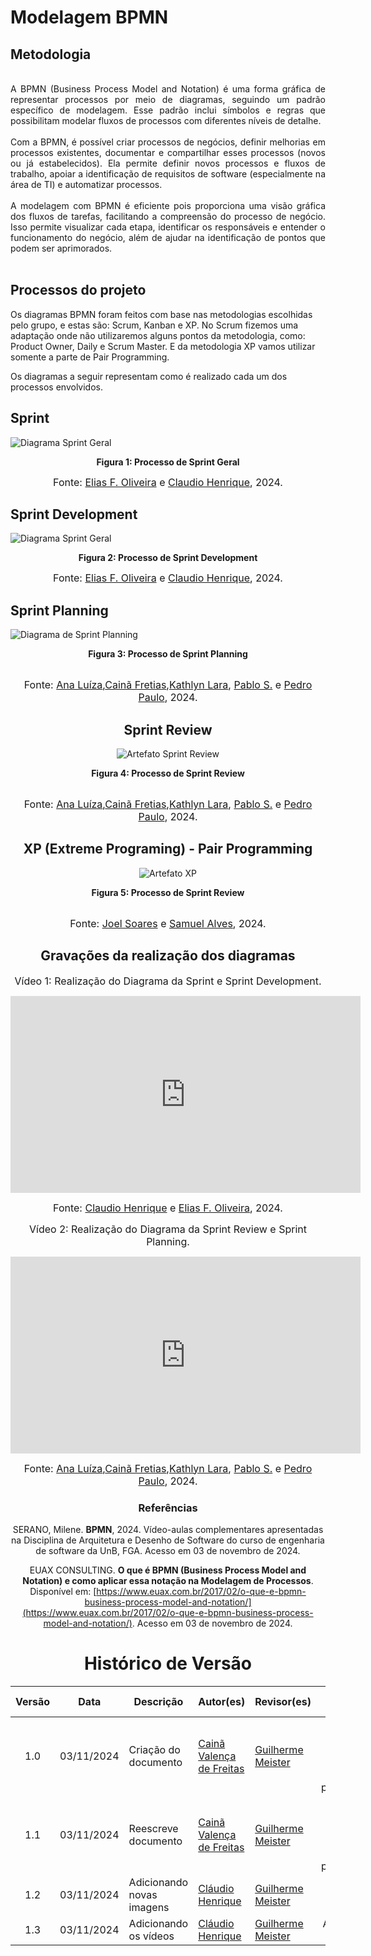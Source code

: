 # Modelagem BPMN

## Metodologia

<div align="justify">
<br>
A BPMN (Business Process Model and Notation) é uma forma gráfica de representar processos por meio de diagramas, seguindo um padrão específico de modelagem. Esse padrão inclui símbolos e regras que possibilitam modelar fluxos de processos com diferentes níveis de detalhe.
<br><br>
Com a BPMN, é possível criar processos de negócios, definir melhorias em processos existentes, documentar e compartilhar esses processos (novos ou já estabelecidos). Ela permite definir novos processos e fluxos de trabalho, apoiar a identificação de requisitos de software (especialmente na área de TI) e automatizar processos.
<br><br>
A modelagem com BPMN é eficiente pois proporciona uma visão gráfica dos fluxos de tarefas, facilitando a compreensão do processo de negócio. Isso permite visualizar cada etapa, identificar os responsáveis e entender o funcionamento do negócio, além de ajudar na identificação de pontos que podem ser aprimorados.
</div><br>

## Processos do projeto

Os diagramas BPMN foram feitos com base nas metodologias escolhidas pelo grupo, e estas são: Scrum, Kanban e XP.
No Scrum fizemos uma adaptação onde não utilizaremos alguns pontos da metodologia, como: Product Owner, Daily e Scrum Master. E da metodologia XP vamos utilizar somente a parte de Pair Programming.

Os diagramas a seguir representam como é realizado cada um dos processos envolvidos.
<br>

## Sprint

![Diagrama Sprint Geral](./assets/bpmn/Sprint1-BPMN.png)

<figcaption align='center'>
    <b>Figura 1: Processo de Sprint Geral</b>
    <br>
</figcaption>

<font size="3"><p style="text-align: center">Fonte: [Elias F. Oliveira](https://github.com/EliasOliver21) e [Claudio Henrique](https://github.com/claudiohsc), 2024.</p></font>

## Sprint Development

![Diagrama Sprint Geral](./assets/bpmn/Sprint-Dev-BPMN.png)

<figcaption align='center'>
    <b>Figura 2: Processo de Sprint Development</b>
    <br>
</figcaption>

<font size="3"><p style="text-align: center">Fonte: [Elias F. Oliveira](https://github.com/EliasOliver21) e [Claudio Henrique](https://github.com/claudiohsc), 2024.</p></font>


## Sprint Planning
![Diagrama de Sprint Planning](./assets/bpmn/SprintPlanning.png)

<figcaption align='center'>
    <b>Figura 3: Processo de Sprint Planning</b>
</figcaption>
<br>

<div  style="text-align: center">

 <font size="3">Fonte: [Ana Luíza][AnaGH],[Cainã Fretias][CainaGH],[Kathlyn Lara][KathlynGH], [Pablo S.][PabloGH] e [Pedro Paulo][PedroPGH], 2024.</font>

<div>


## Sprint Review
![Artefato Sprint Review](assets/bpmn/SprintReview.png)

<figcaption align='center'>
    <b>Figura 4: Processo de Sprint Review </b>
</figcaption>
<br>

<div  style="text-align: center">

 <font size="3">Fonte: [Ana Luíza][AnaGH],[Cainã Fretias][CainaGH],[Kathlyn Lara][KathlynGH], [Pablo S.][PabloGH] e [Pedro Paulo][PedroPGH], 2024.</font>

<div>

## XP (Extreme Programing) - Pair Programming

![Artefato XP](./assets/bpmn/bpmn_XP.png)

<figcaption align='center'>
    <b>Figura 5: Processo de Sprint Review </b>
</figcaption>
<br>

<div  style="text-align: center">

 <font size="3">Fonte: [Joel Soares][JoelGH] e [Samuel Alves][SamuelGH], 2024.</font>

<div>

## Gravações da realização dos diagramas

<font size="3"><p style="text-align: center"> Vídeo 1: Realização do Diagrama da Sprint e Sprint Development.</p></font>

<div style= "max-width:450px">
<iframe width="560" height="315" src="https://www.youtube.com/embed/CjMWtU5_BH8" title="YouTube video player" frameborder="0" allow="accelerometer; autoplay; clipboard-write; encrypted-media; gyroscope; picture-in-picture; web-share" referrerpolicy="strict-origin-when-cross-origin" allowfullscreen></iframe>
</div>

<font size="3"><p style="text-align: center">Fonte: [Claudio Henrique](https://github.com/claudiohsc) e [Elias F. Oliveira](https://github.com/EliasOliver21), 2024.</p></font>


<font size="3"><p style="text-align: center"> Vídeo 2: Realização do Diagrama da Sprint Review e Sprint Planning.</p></font>

<div style= "max-width:450px">
<iframe width="560" height="315" src="https://www.youtube.com/embed/Vbmy7QDjG6Y" title="YouTube video player" frameborder="0" allow="accelerometer; autoplay; clipboard-write; encrypted-media; gyroscope; picture-in-picture; web-share" referrerpolicy="strict-origin-when-cross-origin" allowfullscreen></iframe>
</div>

<div  style="text-align: center">

 <font size="3">Fonte: [Ana Luíza][AnaGH],[Cainã Fretias][CainaGH],[Kathlyn Lara][KathlynGH], [Pablo S.][PabloGH] e [Pedro Paulo][PedroPGH], 2024.</font>

<div>


### Referências


SERANO, Milene. **BPMN**, 2024. Vídeo-aulas complementares apresentadas na Disciplina de Arquitetura e Desenho de Software do curso de engenharia de software da UnB, FGA. Acesso em 03 de novembro de 2024.

EUAX CONSULTING. **O que é BPMN (Business Process Model and Notation) e como aplicar essa notação na Modelagem de Processos**. Disponível em: [https://www.euax.com.br/2017/02/o-que-e-bpmn-business-process-model-and-notation/](https://www.euax.com.br/2017/02/o-que-e-bpmn-business-process-model-and-notation/). Acesso em 03 de novembro de 2024.


# Histórico de Versão

| Versão | Data | Descrição | Autor(es) | Revisor(es) | Detalhes da revisão |
| :----: | :--: | --------- | ----------- | ------ | :---: |
| 1.0  | 03/11/2024 | Criação do documento | [Cainã Valença de Freitas][CainaGH]  | [Guilherme Meister][GuilhermeGH] |Consertei somente o Histórico de Versão para melhor padronização. |
| 1.1  | 03/11/2024 | Reescreve documento | [Cainã Valença de Freitas][CainaGH]  | [Guilherme Meister][GuilhermeGH] |Consertei somente o Histórico de Versão para melhor padronização. |
| 1.2  | 03/11/2024 | Adicionando novas imagens | [Cláudio Henrique][ClaudioGH]  | [Guilherme Meister][GuilhermeGH] |Consertei somente as referências. |
| 1.3  | 03/11/2024 | Adicionando os vídeos | [Cláudio Henrique][ClaudioGH]  | [Guilherme Meister][GuilhermeGH] | Apenas testei os vídeos. |

[AnaGH]: https://github.com/analufernanndess
[CainaGH]: https://github.com/freitasc
[ClaudioGH]: https://github.com/claudiohsc
[EliasGH]: https://github.com/EliasOliver21
[GuilhermeGH]: https://github.com/gmeister18
[JoelGH]: https://github.com/JoelSRangel
[KathlynGH]: https://github.com/klmurussi
[PabloGH]: https://github.com/pabloheika
[PedroRGH]: https://github.com/pedro-rodiguero
[PedroPGH]: https://github.com/Pedrin0030
[SamuelGH]: https://github.com/samuelalvess
[TalesGH]: https://github.com/TalesRG